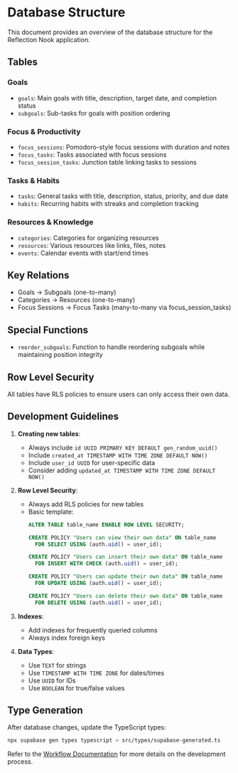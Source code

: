 # Database Structure

This document provides an overview of the database structure for the Reflection Nook application.

## Tables

### Goals
- `goals`: Main goals with title, description, target date, and completion status
- `subgoals`: Sub-tasks for goals with position ordering

### Focus & Productivity
- `focus_sessions`: Pomodoro-style focus sessions with duration and notes
- `focus_tasks`: Tasks associated with focus sessions
- `focus_session_tasks`: Junction table linking tasks to sessions

### Tasks & Habits
- `tasks`: General tasks with title, description, status, priority, and due date
- `habits`: Recurring habits with streaks and completion tracking

### Resources & Knowledge
- `categories`: Categories for organizing resources
- `resources`: Various resources like links, files, notes
- `events`: Calendar events with start/end times

## Key Relations
- Goals → Subgoals (one-to-many)
- Categories → Resources (one-to-many)
- Focus Sessions → Focus Tasks (many-to-many via focus_session_tasks)

## Special Functions
- `reorder_subgoals`: Function to handle reordering subgoals while maintaining position integrity

## Row Level Security
All tables have RLS policies to ensure users can only access their own data.

## Development Guidelines

1. **Creating new tables**:
   - Always include `id UUID PRIMARY KEY DEFAULT gen_random_uuid()` 
   - Include `created_at TIMESTAMP WITH TIME ZONE DEFAULT NOW()`
   - Include `user_id UUID` for user-specific data
   - Consider adding `updated_at TIMESTAMP WITH TIME ZONE DEFAULT NOW()`

2. **Row Level Security**:
   - Always add RLS policies for new tables
   - Basic template:
     ```sql
     ALTER TABLE table_name ENABLE ROW LEVEL SECURITY;
     
     CREATE POLICY "Users can view their own data" ON table_name
       FOR SELECT USING (auth.uid() = user_id);
     
     CREATE POLICY "Users can insert their own data" ON table_name
       FOR INSERT WITH CHECK (auth.uid() = user_id);
     
     CREATE POLICY "Users can update their own data" ON table_name
       FOR UPDATE USING (auth.uid() = user_id);
     
     CREATE POLICY "Users can delete their own data" ON table_name
       FOR DELETE USING (auth.uid() = user_id);
     ```

3. **Indexes**:
   - Add indexes for frequently queried columns
   - Always index foreign keys

4. **Data Types**:
   - Use `TEXT` for strings
   - Use `TIMESTAMP WITH TIME ZONE` for dates/times
   - Use `UUID` for IDs
   - Use `BOOLEAN` for true/false values

## Type Generation

After database changes, update the TypeScript types:

```bash
npx supabase gen types typescript > src/types/supabase-generated.ts
```

Refer to the [Workflow Documentation](./WORKFLOW.md) for more details on the development process. 